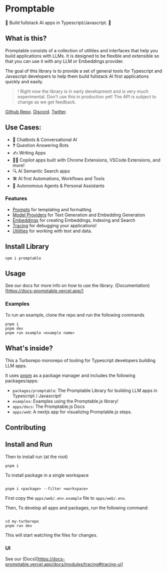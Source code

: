 # Promptable 

📎 Build fullstack AI apps in Typescript/Javascript. 📎 

## What is this?

Promptable consists of a collection of utilities and interfaces that help you build applications with LLMs. It is designed to be flexible and extensible so that you can use it with any LLM or Embeddings provider.

The goal of this library is to provide a set of general tools for Typescript and Javascript developers to help them build fullstack AI first applications quickly and easily.

> ! Right now the library is in early development and is very much experimental. Don't use this in production yet! The API is subject to change as we get feedback.

[Github Repo](https://github.com/cfortuner/promptable).
[Discord](https://discord.gg/SYmACWTf6V).
[Twitter](https://twitter.com/promptableai).

## Use Cases:

- 💬 Chatbots & Conversational AI
- ❓ Question Answering Bots
- ✍️ Writing Apps
- 🧑‍✈️ Copilot apps built with Chrome Extensions, VSCode Extensions, and more!
- 🔍 AI Semantic Search apps
- 🛠️ AI first Automations, Workflows and Tools
- 🤖 Autonomous Agents & Personal Assistants

### Features

- [Prompts](./modules/prompts.md) for templating and formatting
- [Model Providers](./modules/model-providers.md) for Text Generation and Embedding Generation
- [Embeddings](./modules/embeddings.md) for creating Embeddings, Indexing and Search
- [Tracing](./modules/tracing.md) for debugging your applications!
- [Utilities](./modules/utilities.md) for working with text and data.

## Install Library

`npm i promptable`

## Usage

See our docs for more info on how to use the library.
(Documentation)[https://docs-promptable.vercel.app/]

### Examples

To run an example, clone the repo and run the following commands

```
pnpm i
pnpm dev
pnpm run example <example name>
```

## What's inside?

This a Turborepo monorepo of tooling for Typescript developers building LLM apps.

It uses [pnpm](https://pnpm.io) as a package manager and includes the following packages/apps:

- `packages/promptable`: The Promptable Library for building LLM apps in Typescript / Javascript!
- `examples`: Examples using the Promptable.js library!
- `apps/docs`: The Promptable.js Docs
- `apps/web`: A nextjs app for visualizing Promptable.js steps.

## Contributing

## Install and Run

Then to install run (at the root)

```
pnpm i

```

To install package in a single workspace

```

pnpm i <package> --filter <workspace>

```

First copy the `apps/web/.env.example` file to `apps/web/.env`.

Then, To develop all apps and packages, run the following command:

```

cd my-turborepo
pnpm run dev

```

This will start watching the files for changes.

### UI

See our (Docs)[https://docs-promptable.vercel.app/docs/modules/tracing#tracing-ui]
